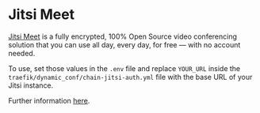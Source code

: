 # Jitsi Meet

[Jitsi Meet](https://jitsi.org/jitsi-meet/) is a fully encrypted, 100% Open Source video conferencing solution that you can use all day, every day, for free — with no account needed.

To use, set those values in the `.env` file and replace `YOUR_URL` inside the `traefik/dynamic_conf/chain-jitsi-auth.yml` file with the base URL of your Jitsi instance.

Further information [here](https://jitsi.github.io/handbook/docs/devops-guide/devops-guide-docker).

